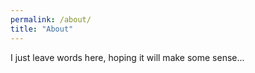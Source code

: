 ```yaml
---
permalink: /about/
title: "About"
---
```


I just leave words here, hoping it will make some sense...